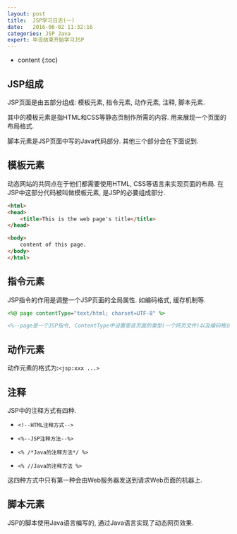 ```yaml
---
layout: post
title:  JSP学习日志(一)
date:   2016-06-02 11:32:16
categories: JSP Java
expert: 毕设结束开始学习JSP
---
```


* content
{:toc}

## JSP组成

JSP页面是由五部分组成: 模板元素, 指令元素, 动作元素, 注释, 脚本元素.

其中的模板元素是指HTML和CSS等静态页制作所需的内容. 用来展现一个页面的布局格式.

脚本元素是JSP页面中写的Java代码部分. 其他三个部分会在下面说到.

## 模板元素

动态网站的共同点在于他们都需要使用HTML, CSS等语言来实现页面的布局. 在JSP中这部分代码被叫做模板元素, 是JSP的必要组成部分.

``` html
<html>
<head>
	<title>This is the web page's title</title>
</head>

<body>
	content of this page.
</body>
</html>
```

## 指令元素

JSP指令的作用是调整一个JSP页面的全局属性. 如编码格式, 缓存机制等.

``` jsp
<%@ page contentType="text/html; charset=UTF-8" %>

<%--page是一个JSP指令, ContentType中设置里该页面的类型(一个网页文件)以及编码格式(UTF-8)--%>
```

## 动作元素

动作元素的格式为:`<jsp:xxx ...>`

## 注释

JSP中的注释方式有四种.

* `<!--HTML注释方式-->`

* `<%--JSP注释方法--%>`

* `<% /*Java的注释方法*/ %>`

* `<% //Java的注释方法 %>`

这四种方式中只有第一种会由Web服务器发送到请求Web页面的机器上.

## 脚本元素

JSP的脚本使用Java语言编写的, 通过Java语言实现了动态网页效果.

